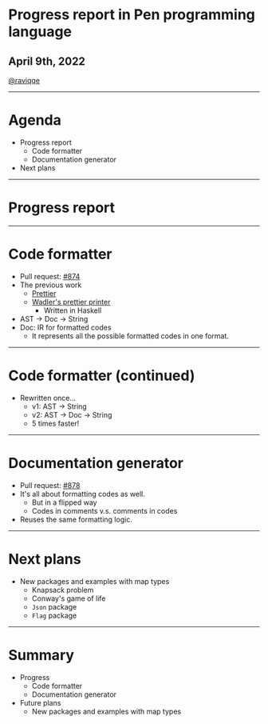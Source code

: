 # Progress report in Pen programming language

## April 9th, 2022

[@raviqqe](https://github.com/raviqqe)

---

# Agenda

- Progress report
  - Code formatter
  - Documentation generator
- Next plans

---

# Progress report

---

# Code formatter

- Pull request: [#874](https://github.com/pen-lang/pen/pull/874)
- The previous work
  - [Prettier](https://prettier.io)
  - [Wadler's prettier printer](https://homepages.inf.ed.ac.uk/wadler/papers/prettier/prettier.pdf)
    - Written in Haskell
- AST -> Doc -> String
- Doc: IR for formatted codes
  - It represents all the possible formatted codes in one format.


---

# Code formatter (continued)

- Rewritten once...
  - v1: AST -> String
  - v2: AST -> Doc -> String
  - 5 times faster!

---

# Documentation generator

- Pull request: [#878](https://github.com/pen-lang/pen/pull/878)
- It's all about formatting codes as well. 
  - But in a flipped way
  - Codes in comments v.s. comments in codes
- Reuses the same formatting logic.

---

# Next plans

- New packages and examples with map types
  - Knapsack problem
  - Conway's game of life
  - `Json` package
  - `Flag` package

---

# Summary

- Progress
  - Code formatter
  - Documentation generator
- Future plans
  - New packages and examples with map types
